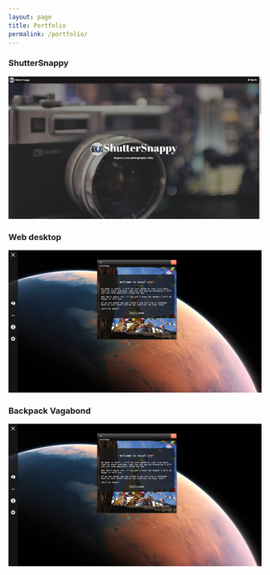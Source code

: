 ```yaml
---
layout: page
title: Portfolio
permalink: /portfolio/
---
```

### ShutterSnappy
<a href="https://shuttersnappy.com" target="_blank">![shuttersnappy](/img/portfolio/shuttersnappy.jpg "ShutterSnappy landing page")</a>

### Web desktop

<a href="http://wd.beppek.me/wd/client/debug/" target="_blank">![Personal Web Desktop](/img/portfolio/pwd.jpg "Personal Web Desktop")</a>

### Backpack Vagabond

<a href="http://backpackvagabond.com" target="_blank">![Backpack Vagabond](/img/portfolio/pwd.jpg "Backpack Vagabond")</a>